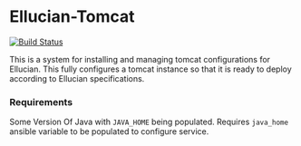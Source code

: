 # Ellucian-Tomcat

[![Build Status](https://travis-ci.org/ChristopherDavenport/ansible-role-ellucian-tomcat.svg?branch=master)](https://travis-ci.org/ChristopherDavenport/ansible-role-ellucian-tomcat)

This is a system for installing and managing tomcat configurations for Ellucian.
This fully configures a tomcat instance so that it is ready to deploy according
to Ellucian specifications.

### Requirements

Some Version Of Java with `JAVA_HOME` being populated.
Requires `java_home` ansible variable to be populated to configure service.
